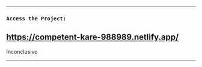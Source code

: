 --------------------------------------------------------------------------

### `Access the Project:`

## https://competent-kare-988989.netlify.app/

Inconclusivo

--------------------------------------------------------------------------
